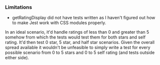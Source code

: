 ### Limitations

- getRatingDisplay did not have tests written as I haven't figured out how to make Jest work with CSS modules properly.

In an ideal scenario, it'd handle ratings of less than 0 and greater than 5 somehow from which the tests would test them for both stars and self rating. It'd then test 0 star, 5 star, and half star scenarios. Given the overall spread available it wouldn't be unfeasible to simply write a test for every possible scenario from 0 to 5 stars and 0 to 5 self rating (and tests outside either side).
